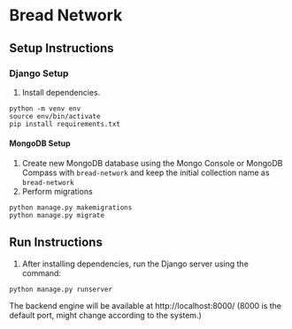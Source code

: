 # Bread Network

## Setup Instructions

### Django Setup
1. Install dependencies.
```shell
python -m venv env
source env/bin/activate
pip install requirements.txt
```

#### MongoDB Setup
1. Create new MongoDB database using the Mongo Console or MongoDB Compass with `bread-network` and keep the initial collection name as `bread-network`
2. Perform migrations
```shell
python manage.py makemigrations
python manage.py migrate
```

## Run Instructions
1. After installing dependencies, run the Django server using the command:
```shell
python manage.py runserver
```
The backend engine will be available at http://localhost:8000/ (8000 is the default port, might change according to the system.)